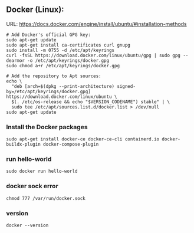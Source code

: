 ## Docker (Linux):
URL: https://docs.docker.com/engine/install/ubuntu/#installation-methods
```
# Add Docker's official GPG key:
sudo apt-get update
sudo apt-get install ca-certificates curl gnupg
sudo install -m 0755 -d /etc/apt/keyrings
curl -fsSL https://download.docker.com/linux/ubuntu/gpg | sudo gpg --dearmor -o /etc/apt/keyrings/docker.gpg
sudo chmod a+r /etc/apt/keyrings/docker.gpg

# Add the repository to Apt sources:
echo \
  "deb [arch=$(dpkg --print-architecture) signed-by=/etc/apt/keyrings/docker.gpg] https://download.docker.com/linux/ubuntu \
  $(. /etc/os-release && echo "$VERSION_CODENAME") stable" | \
  sudo tee /etc/apt/sources.list.d/docker.list > /dev/null
sudo apt-get update
```
### Install the Docker packages
```
sudo apt-get install docker-ce docker-ce-cli containerd.io docker-buildx-plugin docker-compose-plugin
```
### run hello-world
```
sudo docker run hello-world
```
### docker sock error
```
chmod 777 /var/run/docker.sock
```
### version
```
docker --version
```